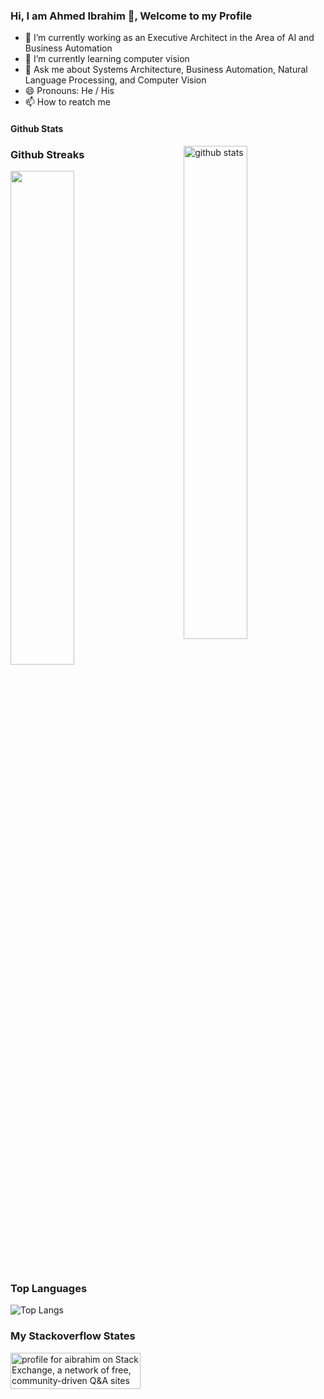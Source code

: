 ### Hi, I am Ahmed Ibrahim 👋, Welcome to my Profile

<!--
**abou7abiba/abou7abiba** is a ✨ _special_ ✨ repository because its `README.md` (this file) appears on your GitHub profile.

Here are some ideas to get you started:

- 🔭 I’m currently working on ...
- 🌱 I’m currently learning ...
- 👯 I’m looking to collaborate on ...
- 🤔 I’m looking for help with ...
- 💬 Ask me about ...
- 📫 How to reach me: ...
- 😄 Pronouns: ...
- ⚡ Fun fact: ...
-->
- 🔭 I’m currently working as an Executive Architect in the Area of AI and Business Automation
- 🌱 I’m currently learning computer vision
- 💬 Ask me about Systems Architecture, Business Automation, Natural Language Processing, and Computer Vision
- 😄 Pronouns: He / His
- 📫 How to reatch me

#### Github Stats
<img src="https://github-readme-stats.vercel.app/api?username=abou7abiba&count_private=true&show_icons=true&theme=solarized-light" alt="github stats" width="45%" align="right"/>

### Github Streaks
<img src="https://github-readme-streak-stats.herokuapp.com/?user=abou7abiba&theme=solarized-light" width="45%" >

### Top Languages
 ![Top Langs](https://github-readme-stats.vercel.app/api/top-langs/?username=abou7abiba&layout=compact)
 
### My Stackoverflow States
<a href="https://stackexchange.com/users/2621174"><img src="https://stackexchange.com/users/flair/2621174.png" width="208" height="58" alt="profile for aibrahim on Stack Exchange, a network of free, community-driven Q&amp;A sites" title="profile for aibrahim on Stack Exchange, a network of free, community-driven Q&amp;A sites"></a>

